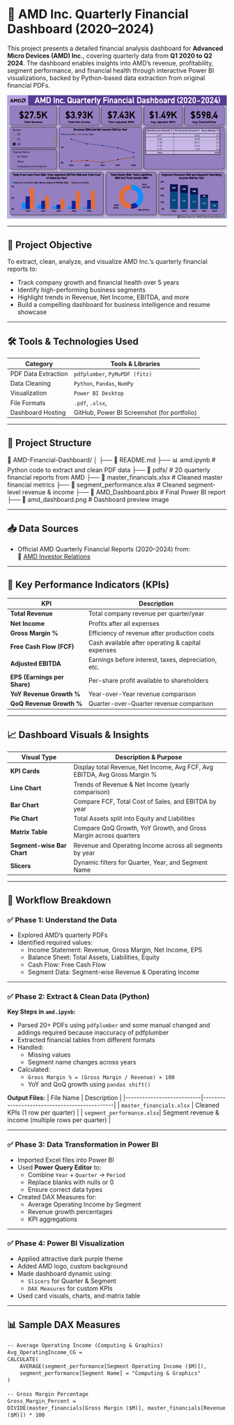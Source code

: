 # 💼 AMD Inc. Quarterly Financial Dashboard (2020–2024)

This project presents a detailed financial analysis dashboard for **Advanced Micro Devices (AMD) Inc.**, covering quarterly data from **Q1 2020 to Q2 2024**. The dashboard enables insights into AMD’s revenue, profitability, segment performance, and financial health through interactive Power BI visualizations, backed by Python-based data extraction from original financial PDFs.

![AMD Dashboard Preview](https://github.com/mkaran02/AMD-Inc-Financial-Dashboard/blob/main/Financial_Analysis_Of_AMD.inc.png?raw=true)


---

## 🎯 Project Objective

To extract, clean, analyze, and visualize AMD Inc.’s quarterly financial reports to:
- Track company growth and financial health over 5 years
- Identify high-performing business segments
- Highlight trends in Revenue, Net Income, EBITDA, and more
- Build a compelling dashboard for business intelligence and resume showcase

---

## 🛠️ Tools & Technologies Used

| Category              | Tools & Libraries                                   |
|-----------------------|-----------------------------------------------------|
| PDF Data Extraction   | `pdfplumber`, `PyMuPDF (fitz)`                      |
| Data Cleaning         | `Python`, `Pandas`, `NumPy`                         |
| Visualization         | `Power BI Desktop`                                  |
| File Formats          | `.pdf`, `.xlsx`,                   |
| Dashboard Hosting     | GitHub, Power BI Screenshot (for portfolio)         |

---

## 📂 Project Structure
📁 AMD-Financial-Dashboard/
│
├── 📄 README.md
├── 📊 amd.ipynb # Python code to extract and clean PDF data
├── 📂 pdfs/ # 20 quarterly financial reports from AMD
├── 📄 master_financials.xlsx # Cleaned master financial metrics
├── 📄 segment_performance.xlsx # Cleaned segment-level revenue & income
├── 📄 AMD_Dashboard.pbix # Final Power BI report
├── 📸 amd_dashboard.png # Dashboard preview image



---

## 📥 Data Sources

- Official AMD Quarterly Financial Reports (2020–2024) from:  
  🔗 [AMD Investor Relations](https://www.amd.com/en/investors/financial-information)

---

## 🧠 Key Performance Indicators (KPIs)

| KPI                         | Description                                         |
|-----------------------------|-----------------------------------------------------|
| **Total Revenue**           | Total company revenue per quarter/year              |
| **Net Income**              | Profits after all expenses                          |
| **Gross Margin %**          | Efficiency of revenue after production costs        |
| **Free Cash Flow (FCF)**    | Cash available after operating & capital expenses   |
| **Adjusted EBITDA**         | Earnings before interest, taxes, depreciation, etc. |
| **EPS (Earnings per Share)**| Per-share profit available to shareholders          |
| **YoY Revenue Growth %**    | Year-over-Year revenue comparison                   |
| **QoQ Revenue Growth %**    | Quarter-over-Quarter revenue comparison             |

---

## 📈 Dashboard Visuals & Insights

| Visual Type                    | Description & Purpose                                                                 |
|-------------------------------|----------------------------------------------------------------------------------------|
| **KPI Cards**                 | Display total Revenue, Net Income, Avg FCF, Avg EBITDA, Avg Gross Margin %             |
| **Line Chart**                | Trends of Revenue & Net Income (yearly comparison)                                     |
| **Bar Chart**                 | Compare FCF, Total Cost of Sales, and EBITDA by year                                   |
| **Pie Chart**                 | Total Assets split into Equity and Liabilities                                         |
| **Matrix Table**             | Compare QoQ Growth, YoY Growth, and Gross Margin across quarters                        |
| **Segment-wise Bar Chart**    | Revenue and Operating Income across all segments by year                               |
| **Slicers**                  | Dynamic filters for Quarter, Year, and Segment Name                                     |

---

## 🔁 Workflow Breakdown

### ✅ Phase 1: Understand the Data
- Explored AMD’s quarterly PDFs
- Identified required values:
  - Income Statement: Revenue, Gross Margin, Net Income, EPS
  - Balance Sheet: Total Assets, Liabilities, Equity
  - Cash Flow: Free Cash Flow
  - Segment Data: Segment-wise Revenue & Operating Income

---

### ✅ Phase 2: Extract & Clean Data (Python)

**Key Steps in `amd.ipynb`:**
- Parsed 20+ PDFs using `pdfplumber` and some manual changed and addings required because inaccuracy of pdfplumber
- Extracted financial tables from different formats
- Handled:
  - Missing values
  - Segment name changes across years
- Calculated:
  - `Gross Margin % = (Gross Margin / Revenue) × 100`
  - YoY and QoQ growth using `pandas shift()`

**Output Files:**
| File Name                  | Description                                  |
|---------------------------|----------------------------------------------|
| `master_financials.xlsx`  | Cleaned KPIs (1 row per quarter)             |
| `segment_performance.xlsx`| Segment revenue & income (multiple rows per quarter) |

---

### ✅ Phase 3: Data Transformation in Power BI

- Imported Excel files into Power BI
- Used **Power Query Editor** to:
  - Combine `Year` + `Quarter` → `Period`
  - Replace blanks with nulls or 0
  - Ensure correct data types
- Created DAX Measures for:
  - Average Operating Income by Segment
  - Revenue growth percentages
  - KPI aggregations

---

### ✅ Phase 4: Power BI Visualization

- Applied attractive dark purple theme
- Added AMD logo, custom background
- Made dashboard dynamic using:
  - `Slicers` for Quarter & Segment
  - `DAX Measures` for custom KPIs
- Used card visuals, charts, and matrix table

---

## 📊 Sample DAX Measures

```dax
-- Average Operating Income (Computing & Graphics)
Avg_OperatingIncome_CG =
CALCULATE(
    AVERAGE(segment_performance[Segment Operating Income ($M)]),
    segment_performance[Segment Name] = "Computing & Graphics"
)

-- Gross Margin Percentage
Gross_Margin_Percent =
DIVIDE(master_financials[Gross Margin ($M)], master_financials[Revenue ($M)]) * 100


